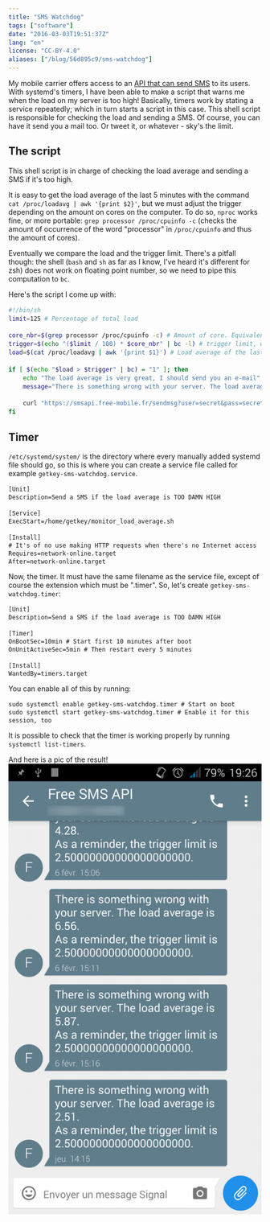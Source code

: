 ```yaml
---
title: "SMS Watchdog"
tags: ["software"]
date: "2016-03-03T19:51:37Z"
lang: "en"
license: "CC-BY-4.0"
aliases: ["/blog/56d895c9/sms-watchdog"]
---
```


My mobile carrier offers access to an [API that can send SMS](https://mobile.free.fr/moncompte/) to its users. With systemd's timers, I have been able to make a script that warns me when the load on my server is too high!
Basically, timers work by stating a service repeatedly; which in turn starts a script in this case.
This shell script is responsible for checking the load and sending a SMS. Of course, you can have it send you a mail too. Or tweet it, or whatever - sky's the limit.

## The script
This shell script is in charge of checking the load average and sending a SMS if it's too high.

It is easy to get the load average of the last 5 minutes with the command `cat /proc/loadavg | awk '{print $2}'`, but we must adjust the trigger depending on the amount on cores on the computer. To do so, `nproc` works fine, or more portable: `grep processor /proc/cpuinfo -c` (checks the amount of occurrence of the word "processor" in `/proc/cpuinfo` and thus the amount of cores).

Eventually we compare the load and the trigger limit. There's a pitfall though: the shell (`bash` and `sh` as far as I know, I've heard it's different for zsh) does not work on floating point number, so we need to pipe this computation to `bc`.

Here's the script I come up with:
```sh
#!/bin/sh
limit=125 # Percentage of total load

core_nbr=$(grep processor /proc/cpuinfo -c) # Amount of core. Equivalent to $(nproc) but more portable
trigger=$(echo "($limit / 100) * $core_nbr" | bc -l) # trigger limit, which depends of how many cores you have
load=$(cat /proc/loadavg | awk '{print $1}') # Load average of the last minute

if [ $(echo "$load > $trigger" | bc) = "1" ]; then
	echo "The load average is very great, I should send you an e-mail"
	message="There is something wrong with your server. The load average is $load.%0D%0AAs a reminder, the trigger limit is $trigger." # %0D%0A is a line break

	curl "https://smsapi.free-mobile.fr/sendmsg?user=secret&pass=secret&msg=$message"
fi
```

## Timer

`/etc/systemd/system/` is the directory where every manually added systemd file should go, so this is where you can create a service file called for example `getkey-sms-watchdog.service`.
```systemd
[Unit]
Description=Send a SMS if the load average is TOO DAMN HIGH

[Service]
ExecStart=/home/getkey/monitor_load_average.sh

[Install]
# It's of no use making HTTP requests when there's no Internet access
Requires=network-online.target
After=network-online.target
```

Now, the timer. It must have the same filename as the service file, except of course the extension which must be ".timer". So, let's create `getkey-sms-watchdog.timer`:
```systemd
[Unit]
Description=Send a SMS if the load average is TOO DAMN HIGH

[Timer]
OnBootSec=10min # Start first 10 minutes after boot
OnUnitActiveSec=5min # Then restart every 5 minutes

[Install]
WantedBy=timers.target
```

You can enable all of this by running:
```console
sudo systemctl enable getkey-sms-watchdog.timer # Start on boot
sudo systemctl start getkey-sms-watchdog.timer # Enable it for this session, too
```

It is possible to check that the timer is working properly by running `systemctl list-timers`.


And here is a pic of the result!
![sms conversation screenshot](sms_watchdog_screenshot.png "During a pretty intensive compilation!")
